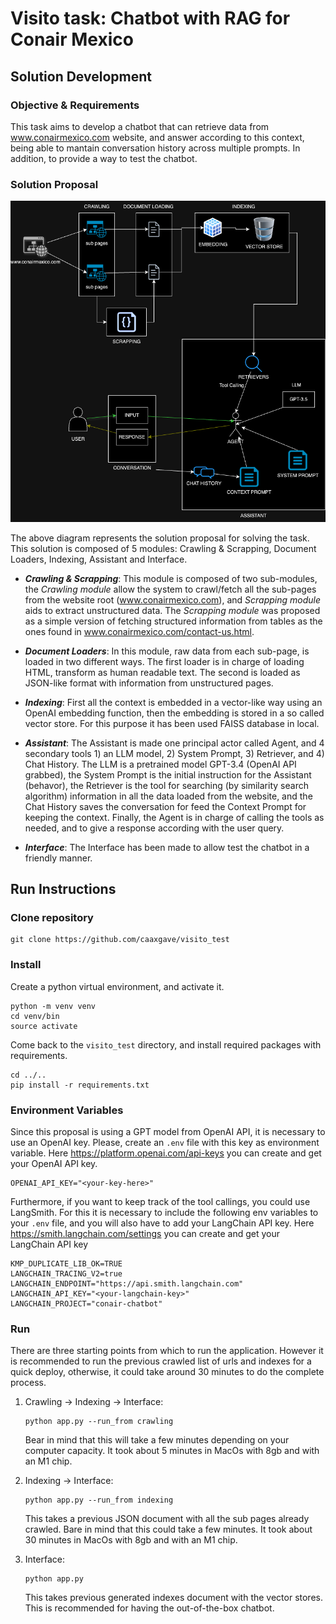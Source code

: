 # Visito task: Chatbot with RAG for Conair Mexico

## Solution Development

### Objective & Requirements

This task aims to develop a chatbot that can retrieve data from www.conairmexico.com website, and answer according to this context, being able to mantain conversation history across multiple prompts. In addition, to provide a way to test the chatbot.

### Solution Proposal

![diagram](images/chatbot_task.png)

The above diagram represents the solution proposal for solving the task. This solution is composed of 5 modules: Crawling & Scrapping, Document Loaders, Indexing, Assistant and Interface. 

* **_Crawling & Scrapping_**: This module is composed of two sub-modules, the _Crawling module_ allow the system to crawl/fetch all the sub-pages from the website root (www.conairmexico.com), and _Scrapping module_ aids to extract unstructured data. The _Scrapping module_ was proposed as a simple version of fetching structured information from tables as the ones found in www.conairmexico.com/contact-us.html. 

* **_Document Loaders_**: In this module, raw data from each sub-page, is loaded in two different ways. The first loader is in charge of loading HTML, transform as human readable text. The second is loaded as JSON-like format with information from unstructured pages. 

* **_Indexing_**: First all the context is embedded in a vector-like way using an OpenAI embedding function, then the embedding is stored in a so called vector store. For this purpose it has been used FAISS database in local.

* **_Assistant_**: The Assistant is made one principal actor called Agent, and 4 secondary tools 1) an LLM model, 2) System Prompt, 3) Retriever, and 4) Chat History. The LLM is a pretrained model GPT-3.4 (OpenAI API grabbed), the System Prompt is the initial instruction for the Assistant (behavor), the Retriever is the tool for searching (by similarity search algorithm) information in all the data loaded from the website, and the Chat History saves the conversation for feed the Context Prompt for keeping the context. Finally, the Agent is in charge of calling the tools as needed, and to give a response according with the user query.

* **_Interface_**: The Interface has been made to allow test the chatbot in a friendly manner.


## Run Instructions

### Clone repository

```
git clone https://github.com/caaxgave/visito_test
```

### Install

Create a python virtual environment, and activate it.

```
python -m venv venv
cd venv/bin
source activate
```

Come back to the `visito_test` directory, and install required packages with requirements.

```
cd ../..
pip install -r requirements.txt
```

### Environment Variables

Since this proposal is using a GPT model from OpenAI API, it is necessary to use an OpenAI key. Please, create an `.env` file with this key as environment variable. Here https://platform.openai.com/api-keys you can create and get your OpenAI API key.

```
OPENAI_API_KEY="<your-key-here>"
```

Furthermore, if you want to keep track of the tool callings, you could use LangSmith. For this it is necessary to include the following env variables to your `.env` file, and you will also have to add your LangChain API key. Here https://smith.langchain.com/settings you can create and get your LangChain API key

```
KMP_DUPLICATE_LIB_OK=TRUE
LANGCHAIN_TRACING_V2=true
LANGCHAIN_ENDPOINT="https://api.smith.langchain.com"
LANGCHAIN_API_KEY="<your-langchain-key>"
LANGCHAIN_PROJECT="conair-chatbot"
```

### Run

There are three starting points from which to run the application. However it is recommended to run the previous crawled list of urls and indexes for a quick deploy, otherwise, it could take around 30 minutes to do the complete process.

 1. Crawling -> Indexing -> Interface:

    ```
    python app.py --run_from crawling 
    ```
    Bear in mind that this will take a few minutes depending on your computer capacity. It took about 5 minutes in MacOs with 8gb and with an M1 chip.

2. Indexing -> Interface:

    ```
    python app.py --run_from indexing 
    ```
    This takes a previous JSON document with all the sub pages already crawled. Bare in mind that this could take a few minutes. It took about 30 minutes in MacOs with 8gb and with an M1 chip.

3. Interface:

    ```
    python app.py 
    ```
    This takes previous generated indexes document with the vector stores. This is recommended for having the out-of-the-box chatbot.

